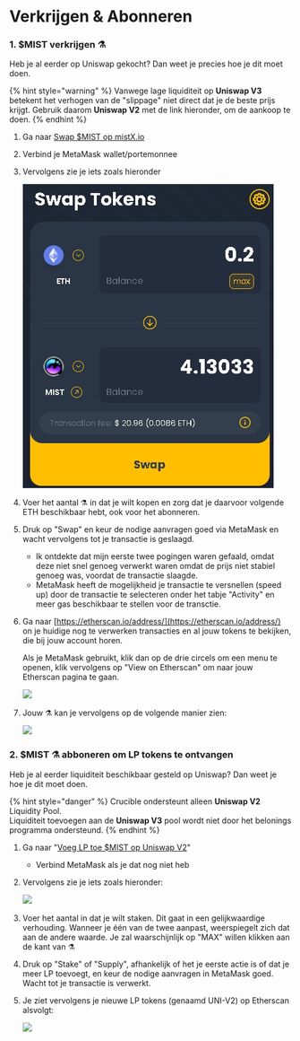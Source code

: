 # Verkrijgen & Abonneren

### 1. $MIST verkrijgen ⚗️

Heb je al eerder op Uniswap gekocht? Dan weet je precies hoe je dit moet doen.

{% hint style="warning" %}
Vanwege lage liquiditeit op **Uniswap V3** betekent het verhogen van de "slippage" niet direct dat je de beste prijs krijgt. Gebruik daarom **Uniswap V2** met de link hieronder, om de aankoop te doen.
{% endhint %}



1. Ga naar [Swap $MIST op mistX.io](http://swap.mist.alchemist.wtf)
2. Verbind je MetaMask wallet/portemonnee
3. Vervolgens zie je iets zoals hieronder

    ![](.gitbook/assets/swap%20%282%29.jpg)

4. Voer het aantal ⚗️ in dat je wilt kopen en zorg dat je daarvoor volgende ETH beschikbaar hebt, ook voor het abonneren.
5. Druk op "Swap" en keur de nodige aanvragen goed via MetaMask en wacht vervolgens tot je transactie is geslaagd.

   * Ik ontdekte dat mijn eerste twee pogingen waren gefaald, omdat deze niet snel genoeg verwerkt waren omdat de prijs niet stabiel genoeg was, voordat de transactie slaagde.
   * MetaMask heeft de mogelijkheid je transactie te versnellen \(speed up\) door de transactie te selecteren onder het tabje "Activity" en meer gas beschikbaar te stellen voor de transctie.

6. Ga naar [https://etherscan.io/address/](https://etherscan.io/address/) on je huidige nog te verwerken transacties en al jouw tokens te bekijken, die bij jouw account horen.  


   Als je MetaMask gebruikt, klik dan op de drie circels om een menu te openen, klik vervolgens op "View on Etherscan" om naar jouw Etherscan pagina te gaan.

   ![](https://i.imgur.com/jdzodQP.png)

7. Jouw ⚗️ kan je vervolgens op de volgende manier zien:

    ![](https://i.imgur.com/bF9wsrg.png)

### 2. $MIST ⚗️ abboneren om LP tokens te ontvangen

Heb je al eerder liquiditeit beschikbaar gesteld op Uniswap? Dan weet je hoe je dit moet doen.

{% hint style="danger" %}
Crucible ondersteunt alleen  **Uniswap V2** Liquidity Pool.   
Liquiditeit toevoegen aan de **Uniswap V3** pool wordt niet door het belonings programma ondersteund.
{% endhint %}

1. Ga naar "[Voeg LP toe $MIST op Uniswap V2](https://app.uniswap.org/#/add/v2/0x88acdd2a6425c3faae4bc9650fd7e27e0bebb7ab/ETH)"
   * Verbind MetaMask als je dat nog niet heb
2. Vervolgens zie je iets zoals hieronder:

    ![](https://i.imgur.com/7paIEyF.png)

3. Voer het aantal in dat je wilt staken. Dit gaat in een gelijkwaardige verhouding. Wanneer je één van de twee aanpast, weerspiegelt zich dat aan de andere waarde. Je zal waarschijnlijk op "MAX" willen klikken aan de kant van ⚗️
4. Druk op "Stake" of "Supply", afhankelijk of het je eerste actie is of dat je meer LP toevoegt, en keur de nodige aanvragen in MetaMask goed. Wacht tot je transactie is verwerkt.
5. Je ziet vervolgens je nieuwe LP tokens \(genaamd UNI-V2\) op Etherscan alsvolgt:

    ![](https://i.imgur.com/6hAoHGw.png)

## 

